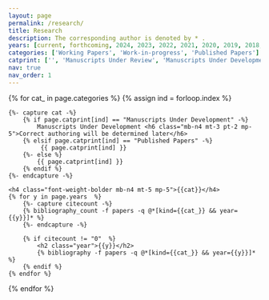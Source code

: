 ```yaml
---
layout: page
permalink: /research/
title: Research
description: The corresponding author is denoted by * . 
years: [current, forthcoming, 2024, 2023, 2022, 2021, 2020, 2019, 2018, 2017, 2016, 2015]
categories: ['Working Papers', 'Work-in-progress', 'Published Papers']
catprint: ['', 'Manuscripts Under Review', 'Manuscripts Under Development', 'Published and Forthcoming Articles', 'Conferences', 'Posters']
nav: true
nav_order: 1
---
```

<!-- _pages/publications.md -->
<div class="publications">

{% for cat_ in page.categories  %}
	{% assign ind = forloop.index %}

	{%- capture cat -%}
 		{% if page.catprint[ind] == "Manuscripts Under Development" -%}
			Manuscripts Under Development <h6 class="mb-n4 mt-3 pt-2 mp-5">Correct authoring will be determined later</h6>
		{% elsif page.catprint[ind] == "Published Papers" -%}
			 {{ page.catprint[ind] }}
		{%- else %}
			{{ page.catprint[ind] }}
		{% endif %}
	{%- endcapture -%}
	
	<h4 class="font-weight-bolder mb-n4 mt-5 mp-5">{{cat}}</h4>
	{% for y in page.years  %}
		{%- capture citecount -%}
		{% bibliography_count -f papers -q @*[kind={{cat_}} && year={{y}}]* %}
		{%- endcapture -%}

		{% if citecount != "0"  %}
			<h2 class="year">{{y}}</h2>
			{% bibliography -f papers -q @*[kind={{cat_}} && year={{y}}]* %}
		{% endif %}
	{% endfor %}
{% endfor %}

</div>
